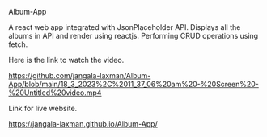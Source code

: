 Album-App

A react web app integrated with JsonPlaceholder API. Displays all the albums in API and render using reactjs. Performing CRUD operations using fetch.

Here is the link to watch the video.

https://github.com/jangala-laxman/Album-App/blob/main/18_3_2023%2C%2011_37_06%20am%20-%20Screen%20-%20Untitled%20video.mp4


Link for live website.

 https://jangala-laxman.github.io/Album-App/
